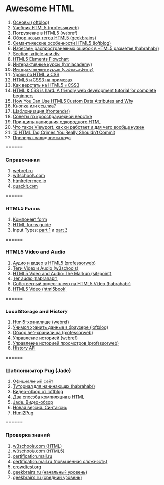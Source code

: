 # Awesome HTML

1. [Основы (loftblog)](http://loftblog.ru/material/html-dlya-nachinayushhix-urok-pervyj/)
2. [Учебник HTML5 (professorweb)](http://professorweb.ru/my/html/html5/level1/html5_index.php)
3. [Погружение в HTML5 (webref)](https://webref.ru/layout/diveintohtml5)
4. [Обзор новых тегов HTML5 (geekbrains)](https://geekbrains.ru/events/213)
5. [Семантические особенности HTML5 (loftblog)](https://www.youtube.com/watch?v=LOphfrzuxtc&list=TLz-or-IK5rGkwMzA3MjAxNg)
6. [Избегаем распространенных ошибок в HTML5 разметке (habrahabr)](http://habrahabr.ru/post/124993/)
7. [Section, article или div](http://webhitech.ru/notes/div-section-article/)
8. [HTML5 Elements Flowchart](http://html5doctor.com/downloads/h5d-sectioning-flowchart.png)
9. [Интерактивные курсы (htmlacademy)](https://htmlacademy.ru/courses)
10. [Интерактивные курсы (codeacademy)](https://www.codecademy.com/en/tracks/web)
11. [Уроки по HTML и CSS](https://webref.ru/layout/learn-html-css)
12. [HTML5 и CSS3 на примерах](https://webref.ru/layout/html5-css3)
13. [Как верстать на HTML5 и CSS3](https://webref.ru/layout/howtocodeinhtml)
14. [HTML & CSS is hard. A friendly web development tutorial for complete beginners](https://internetingishard.com/html-and-css/)
15. [How You Can Use HTML5 Custom Data Attributes and Why](https://www.sitepoint.com/how-why-use-html5-custom-data-attributes/)
16. [Кнопка или ссылка?](https://www.youtube.com/watch?v=MWJKwn_gKR4)
17. [Шаблонизация (frontender)](http://frontender.info/template/) 
18. [Советы по кроссбраузерной верстке](http://www.internet-technologies.ru/articles/article_1834.html)
19. [Принципы написания однородного HTML](http://forwebdev.ru/html/principles-for-writing-idiomatic-html/)
20. [Что такое Viewport, как он работает и для чего вообще нужен](http://frontender.com.ua/mobile-web/wtf-viewport/)
21. [10 HTML Tag Crimes You Really Shouldn’t Commit](http://line25.com/articles/10-html-tag-crimes-you-really-shouldnt-commit)
22. [Проверка валидности кода](https://validator.w3.org/nu/)

======

### Справочники
1. [webref.ru](https://webref.ru/html)
2. [w3schools.com](http://www.w3schools.com/html/default.asp)
3. [htmlreference.io](http://htmlreference.io/semantic/)
4. [quackit.com](http://www.quackit.com/html/)

======

### HTML5 Forms
1. [Компонент form](http://www.cyberguru.ru/web/html/form-tag-html.html)
2. [HTML forms guide](https://developer.mozilla.org/en-US/docs/Learn/HTML/Forms) 
3. Input Types: [part 1](https://www.sitepoint.com/html5-forms-input-types/) и [part 2](https://www.sitepoint.com/html5-forms-input-types-part-2/)

======

### HTML5 Video and Audio
1. [Аудио и видео в HTML5 (professorweb)](https://professorweb.ru/my/html/html5/level3/3_1.php)
2. [Теги Video и Audio (w3schools)](http://www.w3schools.com/TagS/ref_av_dom.asp)
3. [HTML5 Video and Audio: The Markup (sitepoint)](https://www.sitepoint.com/html5-video-and-audio-the-markup/)
4. [Тег audio (habrahabr)](https://habrahabr.ru/post/148202/ )
5. [Собственный видео-плеер на HTML5 Video (habrahabr)](https://habrahabr.ru/company/microsoft/blog/127295/)
6. [HTML5 Video (html5book)](https://html5book.ru/html5-video/)

======

### LocalStorage and History
1. [Html5-хранилище (webref)](https://webref.ru/layout/diveintohtml5/storage)
2. [Учимся хранить данные в браузере (loftblog)](http://loftblog.ru/material/uchimsya-xranit-dannye-v-brauzere-vmeste-s-html5-localstorage/)
3. [Обзор веб-хранилища (professorweb)](http://professorweb.ru/my/html/html5/level5/5_1.php)
4. [Управление историей (webref)](https://webref.ru/layout/diveintohtml5/history)
5. [Управление историей просмотров (professorweb)](http://professorweb.ru/my/html/html5/level8/8_3.php)
6. [History API](https://css-tricks.com/using-the-html5-history-api/)

======

### Шаблонизатор Pug (Jade)
1. [Официальный сайт](http://jade-lang.com/)
2. [Туториал для начинающих (habrahabr)](https://habrahabr.ru/post/278109/)
3. [Видео-обзор от loftblog](http://loftblog.ru/material/preprocessor-jade-ustanovka-i-bazovoe-ispolzovanie/)
4. [Два способа компиляции в HTML](http://zencoder.ru/html/jade-to-html/)
5. [Jade. Видео-обзор](https://www.youtube.com/watch?v=QCsFDi1cQIk)
6. [Новая версия. Синтаксис](https://pugjs.org/api/migration-v2.html)
7. [Html2Pug](http://html2jade.org/)

======

### Проверка знаний
1. [w3schools.com (HTML)](http://www.w3schools.com/quiztest/quiztest.asp?Qtest=HTML)
2. [w3schools.com (HTML5)](http://www.w3schools.com/quiztest/quiztest.asp?qtest=HTML5)
3. [certification.mail.ru](https://certification.mail.ru/tests/html/start/)
4. [certification.mail.ru (повышенная сложность)](https://certification.mail.ru/tests/html-timechallenge/start/)
5. [crowdtest.org](http://crowdtest.org/ru/html)
6. [geekbrains.ru (начальный уровень)](https://geekbrains.ru/tests/2)
7. [geekbrains.ru (средний уровень)](https://geekbrains.ru/tests/17)
